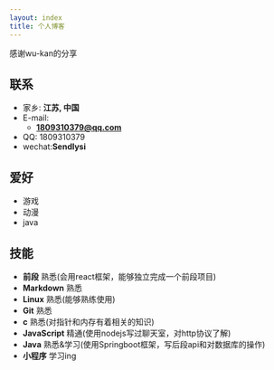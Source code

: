```yaml
---
layout: index
title: 个人博客
---
```


感谢wu-kan的分享


## 联系
- 家乡: **江苏, 中国**
- E-mail:
  - **1809310379@qq.com**
- QQ: 1809310379
- wechat:**Sendlysi**

## 爱好

- 游戏
- 动漫
- java


## 技能

- **前段** 熟悉(会用react框架，能够独立完成一个前段项目)
- **Markdown** 熟悉
- **Linux** 熟悉(能够熟练使用)
- **Git** 熟悉
- **c** 熟悉(对指针和内存有着相关的知识)
- **JavaScript** 精通(使用nodejs写过聊天室，对http协议了解)
- **Java** 熟悉&学习(使用Springboot框架，写后段api和对数据库的操作)
- **小程序** 学习ing
